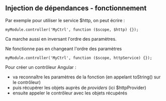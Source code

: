 ## Injection de dépendances - fonctionnement

Par exemple pour utiliser le service $http, on peut écrire :

    myModule.controller('MyCtrl', function ($scope, $http) {});

Ca marche aussi en inversant l'ordre des paramètres.

Ne fonctionne pas en changeant l'ordre des paramètres

    myModule.controller('MyCtrl', function ($scope, httpService) {});

Pour créer un contrôleur Angular :

* va reconnaître les paramètres de la fonction (en appelant toString() sur le contrôleur)
* puis récupérer les objets auprès de *providers* (ici $httpProvider)
* ensuite appeler le contrôleur avec les objets récupérés
